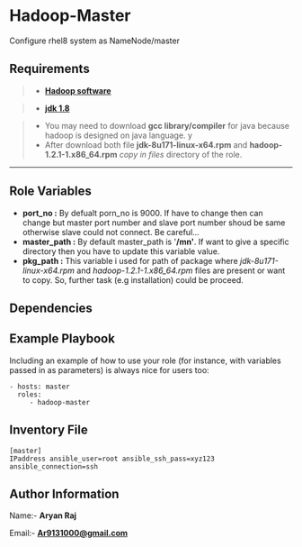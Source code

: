 Hadoop-Master
=========

Configure rhel8 system as NameNode/master

Requirements
------------

>- **[Hadoop software](https://archive.apache.org/dist/hadoop/core/hadoop-1.2.1/hadoop-1.2.1-1.x86_64.rpm "click to download hadoop")**

>- **[jdk 1.8](https://download.oracle.com/otn/java/jdk/8u171-b11/512cd62ec5174c3487ac17c61aaa89e8/jdk-8u171-linux-x64.rpm "click to download jdk 1.8")**

>- You may need to download **gcc library/compiler** for java because hadoop is designed on java language. y
>- After download both file **jdk-8u171-linux-x64.rpm** and **hadoop-1.2.1-1.x86_64.rpm** *copy in files* directory of the role.

---

Role Variables
--------------
- **port_no :**
By defualt porn_no is 9000. If have to change then can change
but master port number and slave port number shoud be same otherwise slave could not connect. Be careful...
- **master_path :** By default master_path is '**/mn'**. If want to give a specific directory then you have to update this variable value.
- **pkg_path :** This variable i used for path of package where *jdk-8u171-linux-x64.rpm* and *hadoop-1.2.1-1.x86_64.rpm* files are present or want to copy. So, further task (e.g installation) could be proceed.

Dependencies
------------



Example Playbook
----------------

Including an example of how to use your role (for instance, with variables passed in as parameters) is always nice for users too:

    - hosts: master
      roles:
         - hadoop-master

Inventory File
------------------
    [master]
    IPaddress ansible_user=root ansible_ssh_pass=xyz123 ansible_connection=ssh

Author Information
------------------

Name:- **Aryan Raj**

Email:- **Ar9131000@gmail.com**
